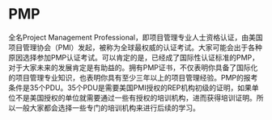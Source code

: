 # PMP

全名Project Management Professional，即项目管理专业人士资格认证，由美国项目管理协会（PMI）发起，被称为全球最权威的认证考试。大家可能会出于各种原因选择参加PMP认证考试。可以肯定的是，已经成了国际性认证标准的PMP，对于大家未来的发展肯定是有助益的。拥有PMP证书，不仅表明你具备了国际化的项目管理专业知识，也表明你具有至少三年以上的项目管理经验。PMP的报考条件是35个PDU。35个PDU是需要美国PMI授权的REP机构初级的证明，如果单位不是美国授权的单位就需要通过一些有授权的培训机构，进而获得培训证明。所以一般大家都会选择一些专门的培训机构来进行后续的学习。